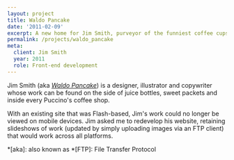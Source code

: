 ```yaml
---
layout: project
title: Waldo Pancake
date: '2011-02-09'
excerpt: A new home for Jim Smith, purveyor of the funniest coffee cups.
permalink: /projects/waldo_pancake
meta:
  client: Jim Smith
  year: 2011
  role: Front-end development
---
```

Jim Smith (aka <cite>[Waldo Pancake][1]</cite>) is a designer, illustrator and copywriter whose work can be found on the side of juice bottles, sweet packets and inside every Puccino's coffee shop.

With an existing site that was Flash-based, Jim's work could no longer be viewed on mobile devices. Jim asked me to redevelop his website, retaining slideshows of work (updated by simply uploading images via an FTP client) that would work across all platforms.

[1]: http://waldopancake.com/
[2]: http://puccinosworldwide.com/

*[aka]: also known as
*[FTP]: File Transfer Protocol
